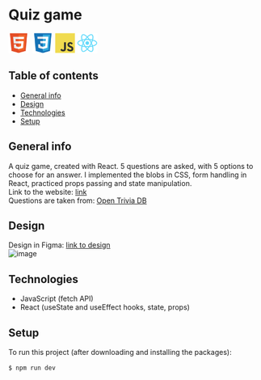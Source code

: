 # Quiz game 
<img src="https://github.com/devicons/devicon/blob/master/icons/html5/html5-original.svg" title="HTML5" alt="HTML" width="40" height="40"/>&nbsp;
<img src="https://github.com/devicons/devicon/blob/master/icons/css3/css3-original.svg"  title="CSS3" alt="CSS" width="40" height="40"/>&nbsp;<img src="https://github.com/devicons/devicon/blob/master/icons/javascript/javascript-original.svg" title="JavaScript" alt="JavaScript" width="40" height="40"/>&nbsp;<img src="https://github.com/devicons/devicon/blob/master/icons/react/react-original.svg" title="React" alt="React" width="40" height="40"/>&nbsp;

## Table of contents
- [General info](#general-info)
- [Design](#design)
- [Technologies](#technologies)
- [Setup](#setup)

## General info
A quiz game, created with React. 5 questions are asked, with 5 options to choose for an answer. I implemented the blobs in CSS, form handling in React, practiced props passing and state manipulation.
<br>
Link to the website: <a href="https://alanbaltabay-react-quiz.netlify.app">link</a> <br>
Questions are taken from: <a href="https://opentdb.com">Open Trivia DB</a>

## Design
Design in Figma: <a href="https://www.figma.com/file/X8TYRlTNznfcTjjftgyeuU/Quizzical-App-(Copy)?node-id=0-1&t=llOxm2pYemM2rmnh-0">link to design</a> <br>
![image](https://user-images.githubusercontent.com/55524522/234267894-efdd821e-4e76-4804-947b-1627352a5368.png)


## Technologies
- JavaScript (fetch API) <br>
- React (useState and useEffect hooks, state, props)

## Setup
To run this project (after downloading and installing the packages):
```
$ npm run dev
```
